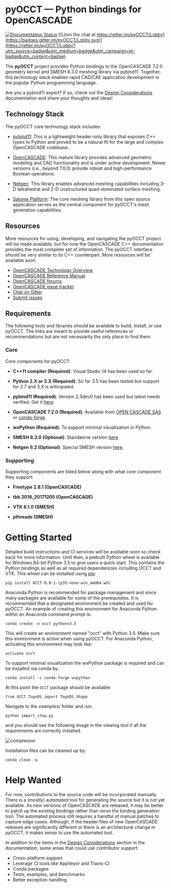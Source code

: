 # pyOCCT — Python bindings for OpenCASCADE

[![Documentation Status](https://readthedocs.org/projects/pyocct/badge/?version=latest)](http://pyocct.readthedocs.io/en/latest/?badge=latest)
[![Join the chat at https://gitter.im/pyOCCT/Lobby](https://badges.gitter.im/pyOCCT/Lobby.svg)](https://gitter.im/pyOCCT/Lobby?utm_source=badge&utm_medium=badge&utm_campaign=pr-badge&utm_content=badge)

The **pyOCCT** project provides Python bindings to the OpenCASCADE 7.2.0
geometry kernel and SMESH 8.3.0 meshing library via pybind11. Together, this
technology stack enables rapid CAD/CAE application development in the popular
Python programming language.

Are you a pybind11 expert? If so, check out the
[Design Considerations](http://pyocct.readthedocs.io/en/latest/dev.html#design-considerations)
documentation and share your thoughts and ideas!

## Technology Stack
The pyOCCT core technology stack includes:

* [pybind11](https://github.com/pybind/pybind11): This is a lightweight
  header-only library that exposes C++ types to Python and proved to be a
  natural fit for the large and complex OpenCASCADE codebase.

* [OpenCASCADE](https://www.opencascade.com): This mature library provides
  advanced geometric modeling and CAD functionality and is under active
  development. Newer versions (i.e., beyond 7.0.0) provide robust and
  high-performance Boolean operations.

* [Netgen](https://sourceforge.net/projects/netgen-mesher): This library
  enables advanced meshing capabilities including 3-D tetrahedral and 2-D
  unstructured quad-dominated surface meshing.

* [Salome Platform](http://www.salome-platform.org): The core meshing library
  from this open source application serves as the central component for
  pyOCCT's mesh generation capabilities.

## Resources
More resources for using, developing, and navigating the pyOCCT project will be
made available, but for now the OpenCASCADE C++ documentation provides the most
complete set of information. The pyOCCT interface should be very similar to its
C++ counterpart. More resources will be available soon.

* [OpenCASCADE Technology Overview](https://www.opencascade.com/doc/occt-7.2.0/overview/html/index.html)
* [OpenCASCADE Reference Manual](https://www.opencascade.com/doc/occt-7.2.0/refman/html/index.html)
* [OpenCASCADE forums](https://www.opencascade.com/forums)
* [OpenCASCADE issue tracker](https://tracker.dev.opencascade.org/)
* [Chat on Gitter](https://gitter.im/pyOCCT/Lobby)
* [Submit issues](https://github.com/LaughlinResearch/pyOCCT/issues)

## Requirements
The following tools and libraries should be available to build, install, or
use pyOCCT. The links are meant to provide useful references or recommendations
but are not necessarily the only place to find them.

### Core
Core components for pyOCCT:

* **C++11 compiler (Required)**: Visual Studio 14 has been used so far.

* **Python 2.X or 3.X (Required)**: So far 3.5 has been tested but support for
  2.7 and 3.X is anticipated.

* **pybind11 (Required)**: Version 2.3dev0 has been used but latest needs
  verified. Get it [here](https://github.com/pybind/pybind11).

* **OpenCASCADE 7.2.0 (Required)**: Available from [OPEN CASCADE SAS](https://www.opencascade.com/content/latest-release)
  or [conda-forge](https://anaconda.org/conda-forge/occt).
  
* **wxPython (Required)**: To support minimal visualization in Python.

* **SMESH 8.3.0 (Optional)**: Standalone version [here](https://github.com/LaughlinResearch/SMESH).

* **Netgen 6.2 (Optional)**: Special SMESH version [here](https://github.com/LaughlinResearch/netgen4smesh).

### Supporting
Supporting components are listed below along with what core component they
support:

* **Freetype 2.8.1 (OpenCASCADE)**

* **tbb 2018_20171205 (OpenCASCADE)**

* **VTK 8.1.0 (SMESH)**

* **pthreads (SMESH)**

# Getting Started
Detailed build instructions and CI services will be available soon so check
back for more information. Until then, a prebuilt Python wheel is available for
Windows 64-bit Python 3.5 to give users a quick start. This contains the Python
bindings as well as all required dependencies including OCCT and VTK. This
wheel can be installed using [pip](https://pypi.python.org/pypi/pip/):

    pip install OCCT-0.0.1-cp35-none-win_amd64.whl

Anaconda Python is recommended for package management and since
many packages are available for some of the prerequisites. It is recommended
that a designated environment be created and used for pyOCCT. An example of
creating this environment for Anaconda Python within an Anaconda command prompt
is:

    conda create -n occt python=3.5

This will create an environment named "occt" with Python 3.5. Make sure this
environment is active when using pyOCCT. For Anaconda Python, activating this
environment may look like:

    activate occt
    
To support minimal visualization the wxPython package is required and can be
installed via conda by:

    conda install -c conda-forge wxpython
    
At this point the ``OCCT`` package should be available:

    from OCCT.TopoDS import TopoDS_Shape

Navigate to the *examples/* folder and run:

    python import_step.py
    
and you should see the following image in the viewing tool if all the
requirements are correctly installed.

![compressor](./docs/source/resources/compressor.jpg)

Installation files can be cleaned up by:

    conda clean -a

# Help Wanted
For now, contributions to the source code will be incorporated manually. There
is a (mostly) automated tool for generating the source but it is not yet
available. As new versions of OpenCASCADE are released, it may be better to
patch up the existing bindings rather than rerun the binding generation tool.
The automated process still requires a handful of manual patches to capture
edge cases. Although, if the header files of new OpenCASCADE releases are
significantly different or there is an architectural change in pyOCCT, it makes
sense to use the automated tool.

In addition to the items in the
[Design Considerations](http://pyocct.readthedocs.io/en/latest/dev.html#design-considerations)
section in the documentation, some areas that could use contributor support:

* Cross-platform support
* Leverage CI tools like AppVeyor and Travis-CI
* Conda packages
* Tests, examples, and benchmarks
* Better exception handling
